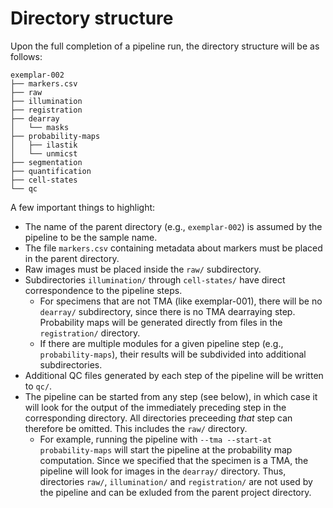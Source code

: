 # Directory structure

Upon the full completion of a pipeline run, the directory structure will be as follows:

```
exemplar-002
├── markers.csv
├── raw
├── illumination
├── registration
├── dearray
│   └── masks
├── probability-maps
│   ├── ilastik
│   └── unmicst
├── segmentation
├── quantification
├── cell-states
└── qc
```

A few important things to highlight:

* The name of the parent directory (e.g., `exemplar-002`) is assumed by the pipeline to be the sample name.
* The file `markers.csv` containing metadata about markers must be placed in the parent directory.
* Raw images must be placed inside the `raw/` subdirectory.
* Subdirectories `illumination/` through `cell-states/` have direct correspondence to the pipeline steps.
  * For specimens that are not TMA (like exemplar-001), there will be no `dearray/` subdirectory, since there is no TMA dearraying step. Probability maps will be generated directly from files in the `registration/` directory.
  * If there are multiple modules for a given pipeline step (e.g., `probability-maps`), their results will be subdivided into additional subdirectories.
* Additional QC files generated by each step of the pipeline will be written to `qc/`.
* The pipeline can be started from any step (see below), in which case it will look for the output of the immediately preceding step in the corresponding directory. All directories preceeding *that* step can therefore be omitted. This includes the `raw/` directory.
  * For example, running the pipeline with `--tma --start-at probability-maps` will start the pipeline at the probability map computation. Since we specified that the specimen is a TMA, the pipeline will look for images in the `dearray/` directory. Thus, directories `raw/`, `illumination/` and `registration/` are not used by the pipeline and can be exluded from the parent project directory.

